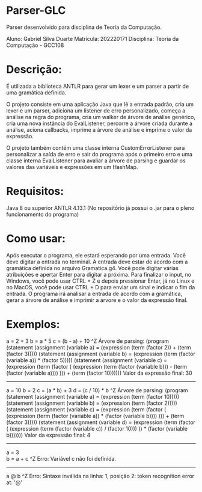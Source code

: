 # Parser-GLC
Parser desenvolvido para disciplina de Teoria da Computação.

Aluno: Gabriel Silva Duarte 
Matrícula: 202220171 
Disciplina: Teoria da Computação - GCC108

# Descrição:
É utilizada a biblioteca ANTLR para gerar um lexer e um parser a partir de uma gramática definida.

O projeto consiste em uma aplicação Java que lê a entrada padrão, cria um lexer e um parser, adiciona um listener de erro personalizado, começa a análise na regra do programa, cria um walker de árvore de análise genérico, cria uma nova instância do EvalListener, percorre a árvore criada durante a análise, aciona callbacks, imprime a árvore de análise e imprime o valor da expressão.

O projeto também contém uma classe interna CustomErrorListener para personalizar a saída de erro e sair do programa após o primeiro erro e uma classe interna EvalListener para avaliar a árvore de parsing e guardar os valores das variáveis e expressões em um HashMap.

# Requisitos:
Java 8 ou superior
ANTLR 4.13.1 (No repositório já possui o .jar para o pleno funcionamento do programa)

# Como usar:
Após executar o programa, ele estará esperando por uma entrada. Você deve digitar a entrada no terminal. A entrada deve estar de acordo com a gramática definida no arquivo Gramatica.g4.
Você pode digitar várias atribuições e apertar Enter para digitar a próxima. Para finalizar o input, no Windows, você pode usar CTRL + Z e depois pressionar Enter, já no Linux e no MacOS, você pode usar CTRL + D para enviar um sinal e indicar o fim da entrada.
O programa irá analisar a entrada de acordo com a gramática, gerar a árvore de análise e imprimir a árvore e o valor da expressão final.

# Exemplos:

a = 2 + 3
b = a * 5
c = (b - a) + 10 
^Z
Árvore de parsing: 
(program (statement (assignment (variable a) = (expression (term (factor 2)) + (term (factor 3))))) (statement (assignment (variable b) = (expression (term (factor (variable a)) * (factor 
5))))) (statement (assignment (variable c) = (expression (term (factor ( (expression (term (factor (variable b))) - (term (factor (variable a)))) ))) + (term (factor 10))))))
Valor da expressão final: 30

---------------------------------------------------------------------------------------------------------------------------------------------------------------------------------------------------------------------------------------------------------------

a = 10
b = 2
c = (a * b) + 3
d = (c / 10) * b
^Z
Árvore de parsing: 
(program (statement (assignment (variable a) = (expression (term (factor 10))))) (statement (assignment (variable b) = (expression (term (factor 2))))) (statement (assignment (variable c) 
= (expression (term (factor ( (expression (term (factor (variable a)) * (factor (variable b)))) ))) + (term (factor 3))))) (statement (assignment (variable d) = (expression (term (factor ( (expression (term (factor (variable c)) / (factor 10))) )) * (factor (variable b)))))))
Valor da expressão final: 4

---------------------------------------------------------------------------------------------------------------------------------------------------------------------------------------------------------------------------------------------------------------

a = 3    
b = a + c
^Z
Erro: Variável c não foi definida.

---------------------------------------------------------------------------------------------------------------------------------------------------------------------------------------------------------------------------------------------------------------

a @ b
^Z
Erro: Sintaxe inválida na linha: 1, posição 2: token recognition error at: '@'
